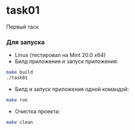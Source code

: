 # task01
Первый таск

### Для запуска
- Linux (тестировал на Mint 20.0 x64)
- Билд приложения и запуск приложения:
```sh
make build
./task01
```
- Билд и запуск приложения одной командой:
```sh
make run
```
- Очистка проекта:
```sh
make clean
```